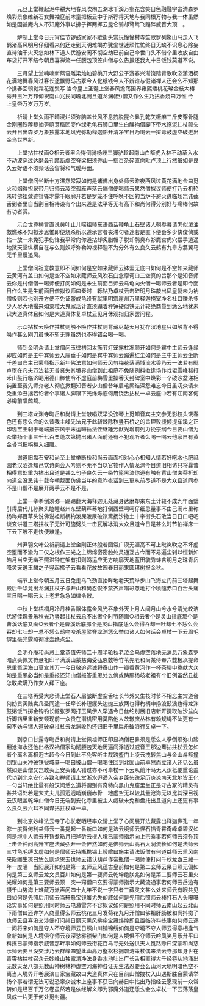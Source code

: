 <!-- { "loadSidebar": true } -->
　　元旦上堂鞭起泥牛耕大地春风吹彻五湖冰千溪万壑花含笑日色融融宇宙清森罗焕彩景象维新石女舞袖庭前木童把板云中于斯荐得天地与我同根万物与我一体虽然如是因甚庵内人不知庵外事以拂子挥两挥云昆仑骑却鹭鸶飞蹋碎威音大顶　。

　　解制上堂今日元宵佳节锣鼓家家不歇街头赏玩憧憧村寺笙歌罗列鳌山马走人飞鹤渚高风明月仔细看来何迂走到天明难竭亦犹尘世迷顽忙忙终日无缺不识息心除妄直待油干火灭怎如林下道人优游安闲不彻空劫已前自己今世门头不借个里收放自由布袋打开不结今朝且喜禅流一任腰包顶笠山僧与么告报还我九十日饭钱莫道不说。

　　三月望上堂喃喃新燕语雕梁灿灿碧桃开大野公子游春兴渐饶踏青歌吹恣潇洒杨花满地舞春风过客长途飘野马古冢今人化纸钱今人不辨谁与假诸禅人还会么不知那个携春回顿觉霜花连鬓写
当今皇上圣诞上堂春风澹荡国界雍熙蟠桃花璨金枝大椿秀开玉叶万邦仰祝南山兆民同瞻北阙且道龙渊(臣)僧又作么生乃拈香烧曰万惟
今上皇帝万岁万万岁。

　　祈晴上堂久雨不晴浸烂须弥脑盖长风不息拽脱昆仑鼻孔乾矢橛麻三斤皮穿骨腿金刚圈铁蒺藜抽笋萌芽糍团变作绿毛龟石狮口里生白醭衲僧脚下带水拖泥拄杖颠头云开日出森罗万象独露本地风光弥勒释迦豁开清净宝目乃喝云一挝毒鼓虚空破迸出金乌世界新。

　　上堂拈拄杖画○相云者里会得倒骑杨岐三脚驴趁起南山白额虎入林不动草入水不动波穿过达磨鼻孔踏断虚空脊梁把须弥山一掴百杂碎直向毗卢顶上行然虽如是良久云好语不须频话会留将和气暖丹田。

　　上堂僧问坐断十方湛然常寂如何是诸佛出身处师云昨夜西风过黄花满地金曰觅火和烟得担泉带月归师云凌空孤雁声落云端僧便喝师云果然僧拟议师便打乃云机轮未转佛祖敛迹针锋才露千眼廓开若是罗笼不住呼唤不回的当炉不避火迸临场岂讳截舌到者里自当刮目相待设有个出来道是法平等无有高下和尚何得分别好与痛棒何故有功者赏。

　　示众世尊横言直说黄叶止儿啼祖师东语西话鞭龟上石壁诸人朝参暮请怎似泼油救燃殊不知拟涉思惟即便烧杀所以道承言者丧滞句者迷若是直下便会多少快俊倘或拈一放一未免犯手伤锋我平常向你道拈却炙脂帽子脱却鹘臭布衫魔宫虎穴摆手逍遥地狱天堂纵横自在与么则奴呼弥勒婢视释迦不为分外有么良久云鹤有九皋方翥翼马无千里谩追风。

　　上堂僧问祖意教意即不问如何是空如来藏师云钵盂无底曰如何是不空如来藏师云黄河有盖曰如何是空不空如来藏师云风吹石臼念摩诃曰三空真的旨那个是知音师云你是村僧僧一喝师便打问如何是未生前面目师云乌龟向火僧一喝师云者是即今面目作么生是生前面目僧拟议师曰秦时　轹钻乃卓杖云击碎明月珠敲出凤皇髓未为衲僧极则若也别开方便不免证鳖成龟设有就里明宗崖州万里释迦掩室净名杜口赚杀多少人尽大地撮来如粟粒大鬼家活计直须蹋着秤锤硬似铁无计较绝商量到恁么地犹未识大道真体且如何是大道真体复卓杖云见月休观指归家罢问程。

　　示众拈杖云唤作拄杖则触不唤作拄杖则背藏尽楚天月犹存汉地星只如触背不得唤作甚么刚刀虽快不斩无罪虽然也不得错会喝一喝。

　　师到金明众请上堂僧问玉律初回太簇节灯笼露柱冻颜开如何是宾中主师云逢缘即应如何是主中宾师云入廛垂手如何是宾中宾师云蹋遍红尘如何是主中主师云坐断千差曰宾主已蒙师指示新年佛法意如何师云风剪梅花落满城流水香乃云一法若有毗卢堕在凡夫万法若无普贤失其境界山僧到此祖庭不免随例抖擞逢场作戏辊雪峰毬打禾山鼓行临济喝用德山棒使令不虚庭前梅雪里操香天封碑室中焕彩一个破沙盆递相钝置至我先师介老人彻底掀翻知音者少山僧昔年眉毛厮结深怨难忘今日虽叨众请未免重添丑拙若论者个事诸人脚跟下光烁烁底何用饶舌拈杖一卓云座中若有江南客何必樽前唱鹧鸪。

　　到三塔龙渊寺晦岳和尚请上堂敲唱双举没弦琴上觅知音宾主交参无影枝头饶春色还有恁么会的么昔我主峰先法兄于此斩棘除秽竖石桥之的旨理败援倾提车溪之正印现宝王刹于毫端播宗风于末运晦岳法侄继踵芳猷光增前列力挽宗纲今日要山僧为众举扬个事三千七百栗蓬次第抛出诸人面前还有不犯观听者么喝一喝云他家自有黄金骨岂把栴檀入细雕。

　　谢道旧盘石安和尚至上堂举断桥和尚云面面相对心心相知人情若好吃水也肥祗园老汉酒逢知己饮诗向会人吟则不无不当以官物作人情龙渊今日道旧相访只将曩昔相得意处重为拈出且道是甚么句子良久云一条竹篦黑漆你道有触有背山僧卤莽折却向道全没忌讳十载今朝觌面仿佛当年的意昨夜话到三更从前尽道不是大众且道同参不是山僧不是展开两手云不是不是。

　　上堂一拳拳倒须弥一踢踢翻大海释迦无处藏身达磨却来东土计较不成九年面壁引得后代儿孙聚头瞌睡赵州东壁葫芦蓦地打倒西壁呵呵仔细思量事不由己闹市里称杨称郑百草头说佛说祖断柄杓泼屎泼尿破笊篱扬沙撒土十字街头石敢当日日口吧吧谈玄讲道三塔拄杖子无计可施劈头一击瓦解冰消大众且道今日是甚么时节拍禅床一下云下坡不走快便难逢。

　　州尹羽文叶公祈嗣请上堂金刚正体般若圆常广漠无涯高不可上毗岚吹之不坏虚空堕而不渝为二仪之根作三光之主绵绵密密触处灵通互古今而不易遍尘刹以恒新如皓月当空无幽不照洪钟在架有扣则鸣运应无方响廓天地蓝田毓秀蚌含明月之珠青岳降灵天送玉麟之子竖起拂子云看看花放故园春日丽果圆琪树报金秋。

　　端节上堂今朝五月五日兔走乌飞劲直抬眸地老天荒举步山飞海立门前三塔起舞殿后千华竞出龙渊拄杖子与开山和尚忍俊不禁齐声唱彩忽地打个喷嚏赤口百舌头痛三日喝一喝云太上老君急急如律令敕。

　　中秋上堂梧桐月冷丹桂香飘体露金风光吞象外天上月人间月山兮水兮清光皎洁优游佳趣景乐秋光乃竖起拄杖云总不出者个时节随画○相云者个是灵山指底那个是曹溪话底又画○云者个是曹溪话底那个是灵山指底恁么会得吞却一吐却七不恁么会吞却七吐却一总不恁么鸱吻咬杀屋梁脊龙渊恁么举似诸人如何话会卓杖一下云眉毛罅里毫光露照彻冰壶绝点尘。

　　金明介庵和尚忌上堂恭值先师二十周半轮秋老泣金乌虚空落地无消息万象森罗暗点头佩灵符悬祖印半满溪山蒙慈诲受弘恩数等竹苇先老和尚某侍奉六载极承提命恩重冤深海口莫宣其万一今日敬追远诚将泰山作一瓣香黄河作一杯茶聊申奠献大众如是重恩必当如是重报还知山僧报答重恩处么倘或踌蹰杨岐老祖有个旧例虽然丑拙怎敢欺瞒乃作女人拜下座。

　　在三塔再受大悲请上堂石人眉皱断虚空舌吐长节外又生枝时节不相忘主宾道合何妨贵买贱卖凡圣同途一任牵长补短钁头边抛三放两也得杓柄中扬波鼓浪也得龙渊鼓粥饭气掷金钩钓长鲸张罗网打玉凤伊人罕遇今日丝纶别展旧店新开掇取破沙盆向折脚铛里重新安顿现前一众贵在潜机密用莫陷他人故辙庶丛林有赖规绳不坠更有一句不妨与诸人道破卓拄杖云龙渊收钓还归旧千里扁舟破浪行又卓一下。

　　到京口甘露寺晦岳和尚请上堂佩祖师正印显衲僧巴鼻须是恁么人拳倒须弥山踏翻沧海水还他出格汉衲僧家动彻腰包天地历遍阎浮透过威音王那边蓦拈拄杖云怎如者个离名离相迥古超今今日到此不免客听主裁跨鳌门上凌云拽转焦山与金山斗额撞倒银山关冲破铁瓮城蓦一喝曰被山僧一喝喝住回到北固山前卓然而立诸人还见么虽然如是山僧又岂敢头上安头诸人错过亦不可卓杖一下云从前汗马无人识秪要重论盖代功到北京安化寺致和禅师请上堂浙水迢遥入帝乡蓬头跣足历炎凉南天北地皆王化一句当轩绝比量有般汉闻恁么道将谓别有奇特向黑山鬼窟里坐正是守古冢的精灵有甚共语处若是大丈夫儿孤迥迥峭巍巍赤骨　地虚空无以较其量沧海无以比其深目视云汉眼盖乾坤山僧今日无端到安化寺里被主人觑破未免和盘托出且道向上还更有事么良久云六耳不同谋拈拄杖卓一卓。

　　到北京妙峰法云寺了心长老晒经率众请上堂了心问展开法藏露出释迦鼻孔一年晾一度得何利益师云一番提起一番新曰如何是法云境师云怪石插青霄奇峰卓碧汉如何是境中人师云开铛煮皓月把斧斫云根人境已蒙师指示向上宗乘事若何师云须弥顶上击金钟问高升宝座法藏弘开一会俨然如何是佛师云山高石大涧流长如何是法师云三寸龟毛缚太虚如何是僧师云持瓶携锡上崚嶒曰施主请法饭僧有何道益师云熏风南来殿阁生凉曰恁么则承恩去也师云错认葫芦作帝瓶僧一喝师便打问千秋龙亟三藏一年一度晒　当阳展开如何是第一玄师云风蕴古皇前如何是第二玄师云杲日照无偏如何是第三玄师云龙文贯百川如何是第一要师云乾坤绝朕兆如何是第二要师云石里火光耀如何是第三要师云顶　突一窍僧曰玄要得蒙师指示大藏流通事若何师云岳边有摄千山势海上难藏万派声问四十九年不说一字只者三藏灵文甚么处来师云有眼共见曰如何是先照后用师云当轩悬宝镜蚩尤失却威如何是先用后照师云棒打石人头嚗嚗论实事如何是照用同时师云电激雷奔不容拟议如何是照用不同时师云南山起云北山下雨僧曰还许学人商量得么师云桃花三月发菊花九月开僧曰佛祖肝肠被和尚抖擞了也师云且喜没交涉便打问赫日丽天熏风拂座宝藏炜煌即且置临济料拣事如何师云逐一问将来如何是夺人不夺境师云日照山川铺锦绣如何是夺境不夺人师云得意相逢气象新如何是人境俱夺师云夜深愁雾锁柴门如何是人境俱不夺师云吟风笑月乐升平曰料拣已蒙师指示威音那畔事如何师云衔花百鸟寻无处送供天人觅路赊曰深蒙和尚慈示师云要且没交涉乃云群峰四望此山高万壑松杉拥碧涛策杖偶来法云寺那知身世在青霄拈拄杖召众云妙峰山独露清净法身香水池吐出广长舌相直得大千经卷从地涌出无数天龙八部无数山神树林神虚空河海神各证无生法忍要会么山河大地明暗色空不离当人境界开卷展演自家宝藏故曰大道真体只在目前山僧拽杖入山遇斯胜会蒙请举扬个事若谓无法可说恐辜众诚木上座事不获已向赫日中拈出乃指经云愿现前一众常转如是经百千万亿卷虽然若是依经解义即为邪魔外道还恁么会么卓杖一下云荡荡皇风成一片更于何处觅封疆。

